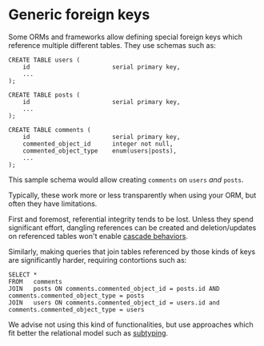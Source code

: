 # Generic foreign keys

Some ORMs and frameworks allow defining special foreign keys which reference multiple different tables. They use schemas such as:

```
CREATE TABLE users (
    id                       serial primary key,
    ...
);

CREATE TABLE posts (
    id                       serial primary key,
    ...
);

CREATE TABLE comments (
    id                       serial primary key,
    commented_object_id      integer not null,
    commented_object_type    enum(users|posts),
    ...
);
```

This sample schema would allow creating `comments` on `users` *and* `posts`.

Typically, these work more or less transparently when using your ORM, but often they have limitations.

First and foremost, referential integrity tends to be lost. Unless they spend significant effort, dangling references can be created and deletion/updates on referenced tables won't enable [cascade behaviors](dont_fear_the_cascade.md).

Similarly, making queries that join tables referenced by those kinds of keys are significantly harder, requiring contortions such as:

```
SELECT *
FROM   comments
JOIN   posts ON comments.commented_object_id = posts.id AND comments.commented_object_type = posts
JOIN   users ON comments.commented_object_id = users.id and comments.commented_object_type = users
```

We advise not using this kind of functionalities, but use approaches which fit better the relational model such as [subtyping](subtyping.md).
